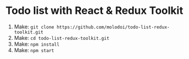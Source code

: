 # Todo list with React & Redux Toolkit

1. Make: `git clone https://github.com/molodoi/todo-list-redux-toolkit.git`
2. Make: `cd todo-list-redux-toolkit.git`
2. Make: `npm install`
3. Make: `npm start`